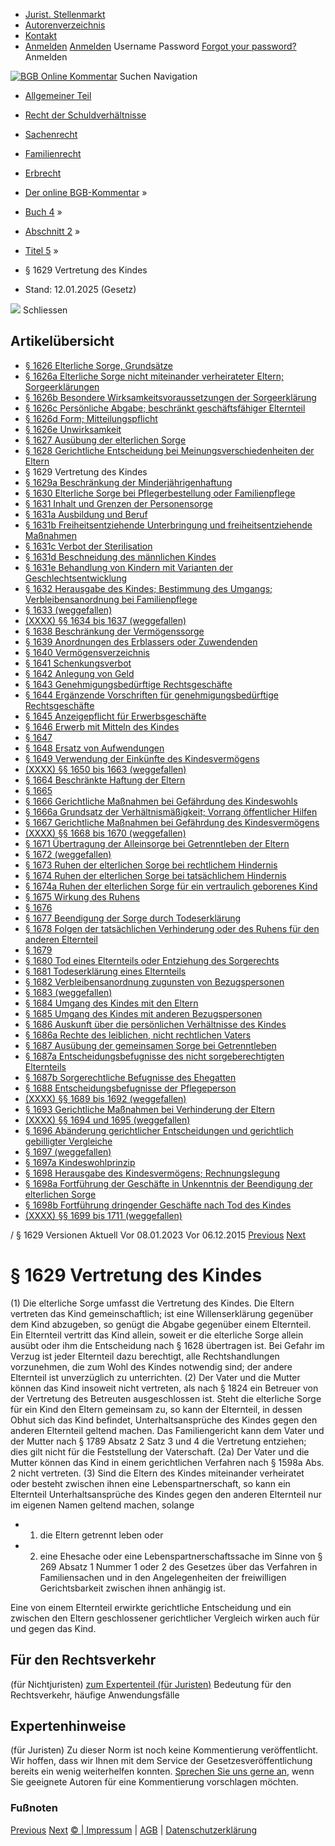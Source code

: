   * [Jurist. Stellenmarkt](https://bgb.kommentar.de/Buch-4/Abschnitt-2/Titel-5/</job-board> "Jurist. Stellenmarkt")
  * [Autorenverzeichnis](https://bgb.kommentar.de/Buch-4/Abschnitt-2/Titel-5/</Autorenverzeichnis> "Autorenverzeichnis")
  * [Kontakt](https://bgb.kommentar.de/Buch-4/Abschnitt-2/Titel-5/</Kontakt>)
  * [Anmelden](https://bgb.kommentar.de/Buch-4/Abschnitt-2/Titel-5/<#login> "show login form") [Anmelden](https://bgb.kommentar.de/Buch-4/Abschnitt-2/Titel-5/<#> "hide login form") Username Password
[Forgot your password?](https://bgb.kommentar.de/Buch-4/Abschnitt-2/Titel-5/</user/forgotpassword>) Anmelden 


[![BGB Online Kommentar](https://bgb.kommentar.de/extension/bgb/design/bgb/images/logo.png)](https://bgb.kommentar.de/Buch-4/Abschnitt-2/Titel-5/</> "BGB Online Kommentar")
Suchen
Navigation
  * [Allgemeiner Teil](https://bgb.kommentar.de/Buch-4/Abschnitt-2/Titel-5/</Buch-1>)
  * [Recht der Schuldverhältnisse](https://bgb.kommentar.de/Buch-4/Abschnitt-2/Titel-5/</Buch-2>)
  * [Sachenrecht](https://bgb.kommentar.de/Buch-4/Abschnitt-2/Titel-5/</Buch-3>)
  * [Familienrecht](https://bgb.kommentar.de/Buch-4/Abschnitt-2/Titel-5/</Buch-4>)
  * [Erbrecht](https://bgb.kommentar.de/Buch-4/Abschnitt-2/Titel-5/</Buch-5>)


  * [Der online BGB-Kommentar](https://bgb.kommentar.de/Buch-4/Abschnitt-2/Titel-5/</>) »
  * [Buch 4](https://bgb.kommentar.de/Buch-4/Abschnitt-2/Titel-5/</Buch-4>) »
  * [Abschnitt 2](https://bgb.kommentar.de/Buch-4/Abschnitt-2/Titel-5/</Buch-4/Abschnitt-2>) »
  * [Titel 5](https://bgb.kommentar.de/Buch-4/Abschnitt-2/Titel-5/</Buch-4/Abschnitt-2/Titel-5>) »
  * § 1629 Vertretung des Kindes 
  * Stand: 12.01.2025 (Gesetz) 


![](https://vg01.met.vgwort.de/na/1c9909529ead4f509072c06d9081a7d5)
Schliessen 
## Artikelübersicht
  * [ § 1626 Elterliche Sorge, Grundsätze ](https://bgb.kommentar.de/Buch-4/Abschnitt-2/Titel-5/</Buch-4/Abschnitt-2/Titel-5/Elterliche-Sorge-Grundsaetze>)
  * [ § 1626a Elterliche Sorge nicht miteinander verheirateter Eltern; Sorgeerklärungen ](https://bgb.kommentar.de/Buch-4/Abschnitt-2/Titel-5/</Buch-4/Abschnitt-2/Titel-5/Elterliche-Sorge-nicht-miteinander-verheirateter-Eltern-Sorgeerklaerungen>)
  * [ § 1626b Besondere Wirksamkeitsvoraussetzungen der Sorgeerklärung ](https://bgb.kommentar.de/Buch-4/Abschnitt-2/Titel-5/</Buch-4/Abschnitt-2/Titel-5/Besondere-Wirksamkeitsvoraussetzungen-der-Sorgeerklaerung>)
  * [ § 1626c Persönliche Abgabe; beschränkt geschäftsfähiger Elternteil ](https://bgb.kommentar.de/Buch-4/Abschnitt-2/Titel-5/</Buch-4/Abschnitt-2/Titel-5/Persoenliche-Abgabe-beschraenkt-geschaeftsfaehiger-Elternteil>)
  * [ § 1626d Form; Mitteilungspflicht ](https://bgb.kommentar.de/Buch-4/Abschnitt-2/Titel-5/</Buch-4/Abschnitt-2/Titel-5/Form-Mitteilungspflicht>)
  * [ § 1626e Unwirksamkeit ](https://bgb.kommentar.de/Buch-4/Abschnitt-2/Titel-5/</Buch-4/Abschnitt-2/Titel-5/Unwirksamkeit>)
  * [ § 1627 Ausübung der elterlichen Sorge ](https://bgb.kommentar.de/Buch-4/Abschnitt-2/Titel-5/</Buch-4/Abschnitt-2/Titel-5/Ausuebung-der-elterlichen-Sorge>)
  * [ § 1628 Gerichtliche Entscheidung bei Meinungsverschiedenheiten der Eltern ](https://bgb.kommentar.de/Buch-4/Abschnitt-2/Titel-5/</Buch-4/Abschnitt-2/Titel-5/Gerichtliche-Entscheidung-bei-Meinungsverschiedenheiten-der-Eltern>)
  * § 1629 Vertretung des Kindes 
  * [ § 1629a Beschränkung der Minderjährigenhaftung ](https://bgb.kommentar.de/Buch-4/Abschnitt-2/Titel-5/</Buch-4/Abschnitt-2/Titel-5/Beschraenkung-der-Minderjaehrigenhaftung>)
  * [ § 1630 Elterliche Sorge bei Pflegerbestellung oder Familienpflege ](https://bgb.kommentar.de/Buch-4/Abschnitt-2/Titel-5/</Buch-4/Abschnitt-2/Titel-5/Elterliche-Sorge-bei-Pflegerbestellung-oder-Familienpflege>)
  * [ § 1631 Inhalt und Grenzen der Personensorge ](https://bgb.kommentar.de/Buch-4/Abschnitt-2/Titel-5/</Buch-4/Abschnitt-2/Titel-5/Inhalt-und-Grenzen-der-Personensorge>)
  * [ § 1631a Ausbildung und Beruf ](https://bgb.kommentar.de/Buch-4/Abschnitt-2/Titel-5/</Buch-4/Abschnitt-2/Titel-5/Ausbildung-und-Beruf>)
  * [ § 1631b Freiheitsentziehende Unterbringung und freiheitsentziehende Maßnahmen ](https://bgb.kommentar.de/Buch-4/Abschnitt-2/Titel-5/</Buch-4/Abschnitt-2/Titel-5/Freiheitsentziehende-Unterbringung-und-freiheitsentziehende-Massnahmen>)
  * [ § 1631c Verbot der Sterilisation ](https://bgb.kommentar.de/Buch-4/Abschnitt-2/Titel-5/</Buch-4/Abschnitt-2/Titel-5/Verbot-der-Sterilisation>)
  * [ § 1631d Beschneidung des männlichen Kindes ](https://bgb.kommentar.de/Buch-4/Abschnitt-2/Titel-5/</Buch-4/Abschnitt-2/Titel-5/Beschneidung-des-maennlichen-Kindes>)
  * [ § 1631e Behandlung von Kindern mit Varianten der Geschlechtsentwicklung ](https://bgb.kommentar.de/Buch-4/Abschnitt-2/Titel-5/</Buch-4/Abschnitt-2/Titel-5/Behandlung-von-Kindern-mit-Varianten-der-Geschlechtsentwicklung>)
  * [ § 1632 Herausgabe des Kindes; Bestimmung des Umgangs; Verbleibensanordnung bei Familienpflege ](https://bgb.kommentar.de/Buch-4/Abschnitt-2/Titel-5/</Buch-4/Abschnitt-2/Titel-5/Herausgabe-des-Kindes-Bestimmung-des-Umgangs-Verbleibensanordnung-bei-Familienpflege>)
  * [ § 1633 (weggefallen) ](https://bgb.kommentar.de/Buch-4/Abschnitt-2/Titel-5/</Buch-4/Abschnitt-2/Titel-5/weggefallen10>)
  * [ (XXXX) §§ 1634 bis 1637 (weggefallen) ](https://bgb.kommentar.de/Buch-4/Abschnitt-2/Titel-5/</Buch-4/Abschnitt-2/Titel-5/weggefallen>)
  * [ § 1638 Beschränkung der Vermögenssorge ](https://bgb.kommentar.de/Buch-4/Abschnitt-2/Titel-5/</Buch-4/Abschnitt-2/Titel-5/Beschraenkung-der-Vermoegenssorge>)
  * [ § 1639 Anordnungen des Erblassers oder Zuwendenden ](https://bgb.kommentar.de/Buch-4/Abschnitt-2/Titel-5/</Buch-4/Abschnitt-2/Titel-5/Anordnungen-des-Erblassers-oder-Zuwendenden>)
  * [ § 1640 Vermögensverzeichnis ](https://bgb.kommentar.de/Buch-4/Abschnitt-2/Titel-5/</Buch-4/Abschnitt-2/Titel-5/Vermoegensverzeichnis>)
  * [ § 1641 Schenkungsverbot ](https://bgb.kommentar.de/Buch-4/Abschnitt-2/Titel-5/</Buch-4/Abschnitt-2/Titel-5/Schenkungsverbot>)
  * [ § 1642 Anlegung von Geld ](https://bgb.kommentar.de/Buch-4/Abschnitt-2/Titel-5/</Buch-4/Abschnitt-2/Titel-5/Anlegung-von-Geld>)
  * [ § 1643 Genehmigungsbedürftige Rechtsgeschäfte ](https://bgb.kommentar.de/Buch-4/Abschnitt-2/Titel-5/</Buch-4/Abschnitt-2/Titel-5/Genehmigungsbeduerftige-Rechtsgeschaefte>)
  * [ § 1644 Ergänzende Vorschriften für genehmigungsbedürftige Rechtsgeschäfte ](https://bgb.kommentar.de/Buch-4/Abschnitt-2/Titel-5/</Buch-4/Abschnitt-2/Titel-5/Ergaenzende-Vorschriften-fuer-genehmigungsbeduerftige-Rechtsgeschaefte>)
  * [ § 1645 Anzeigepflicht für Erwerbsgeschäfte ](https://bgb.kommentar.de/Buch-4/Abschnitt-2/Titel-5/</Buch-4/Abschnitt-2/Titel-5/Anzeigepflicht-fuer-Erwerbsgeschaefte>)
  * [ § 1646 Erwerb mit Mitteln des Kindes ](https://bgb.kommentar.de/Buch-4/Abschnitt-2/Titel-5/</Buch-4/Abschnitt-2/Titel-5/Erwerb-mit-Mitteln-des-Kindes>)
  * [ § 1647 ](https://bgb.kommentar.de/Buch-4/Abschnitt-2/Titel-5/</Buch-4/Abschnitt-2/Titel-5/node_2101>)
  * [ § 1648 Ersatz von Aufwendungen ](https://bgb.kommentar.de/Buch-4/Abschnitt-2/Titel-5/</Buch-4/Abschnitt-2/Titel-5/Ersatz-von-Aufwendungen>)
  * [ § 1649 Verwendung der Einkünfte des Kindesvermögens ](https://bgb.kommentar.de/Buch-4/Abschnitt-2/Titel-5/</Buch-4/Abschnitt-2/Titel-5/Verwendung-der-Einkuenfte-des-Kindesvermoegens>)
  * [ (XXXX) §§ 1650 bis 1663 (weggefallen) ](https://bgb.kommentar.de/Buch-4/Abschnitt-2/Titel-5/</Buch-4/Abschnitt-2/Titel-5/weggefallen2>)
  * [ § 1664 Beschränkte Haftung der Eltern ](https://bgb.kommentar.de/Buch-4/Abschnitt-2/Titel-5/</Buch-4/Abschnitt-2/Titel-5/Beschraenkte-Haftung-der-Eltern>)
  * [ § 1665 ](https://bgb.kommentar.de/Buch-4/Abschnitt-2/Titel-5/</Buch-4/Abschnitt-2/Titel-5/node_2106>)
  * [ § 1666 Gerichtliche Maßnahmen bei Gefährdung des Kindeswohls ](https://bgb.kommentar.de/Buch-4/Abschnitt-2/Titel-5/</Buch-4/Abschnitt-2/Titel-5/Gerichtliche-Massnahmen-bei-Gefaehrdung-des-Kindeswohls>)
  * [ § 1666a Grundsatz der Verhältnismäßigkeit; Vorrang öffentlicher Hilfen ](https://bgb.kommentar.de/Buch-4/Abschnitt-2/Titel-5/</Buch-4/Abschnitt-2/Titel-5/Grundsatz-der-Verhaeltnismaessigkeit-Vorrang-oeffentlicher-Hilfen>)
  * [ § 1667 Gerichtliche Maßnahmen bei Gefährdung des Kindesvermögens ](https://bgb.kommentar.de/Buch-4/Abschnitt-2/Titel-5/</Buch-4/Abschnitt-2/Titel-5/Gerichtliche-Massnahmen-bei-Gefaehrdung-des-Kindesvermoegens>)
  * [ (XXXX) §§ 1668 bis 1670 (weggefallen) ](https://bgb.kommentar.de/Buch-4/Abschnitt-2/Titel-5/</Buch-4/Abschnitt-2/Titel-5/weggefallen3>)
  * [ § 1671 Übertragung der Alleinsorge bei Getrenntleben der Eltern ](https://bgb.kommentar.de/Buch-4/Abschnitt-2/Titel-5/</Buch-4/Abschnitt-2/Titel-5/Uebertragung-der-Alleinsorge-bei-Getrenntleben-der-Eltern>)
  * [ § 1672 (weggefallen) ](https://bgb.kommentar.de/Buch-4/Abschnitt-2/Titel-5/</Buch-4/Abschnitt-2/Titel-5/weggefallen4>)
  * [ § 1673 Ruhen der elterlichen Sorge bei rechtlichem Hindernis ](https://bgb.kommentar.de/Buch-4/Abschnitt-2/Titel-5/</Buch-4/Abschnitt-2/Titel-5/Ruhen-der-elterlichen-Sorge-bei-rechtlichem-Hindernis>)
  * [ § 1674 Ruhen der elterlichen Sorge bei tatsächlichem Hindernis ](https://bgb.kommentar.de/Buch-4/Abschnitt-2/Titel-5/</Buch-4/Abschnitt-2/Titel-5/Ruhen-der-elterlichen-Sorge-bei-tatsaechlichem-Hindernis>)
  * [ § 1674a Ruhen der elterlichen Sorge für ein vertraulich geborenes Kind ](https://bgb.kommentar.de/Buch-4/Abschnitt-2/Titel-5/</Buch-4/Abschnitt-2/Titel-5/Ruhen-der-elterlichen-Sorge-fuer-ein-vertraulich-geborenes-Kind>)
  * [ § 1675 Wirkung des Ruhens ](https://bgb.kommentar.de/Buch-4/Abschnitt-2/Titel-5/</Buch-4/Abschnitt-2/Titel-5/Wirkung-des-Ruhens>)
  * [ § 1676 ](https://bgb.kommentar.de/Buch-4/Abschnitt-2/Titel-5/</Buch-4/Abschnitt-2/Titel-5/node_2116>)
  * [ § 1677 Beendigung der Sorge durch Todeserklärung ](https://bgb.kommentar.de/Buch-4/Abschnitt-2/Titel-5/</Buch-4/Abschnitt-2/Titel-5/Beendigung-der-Sorge-durch-Todeserklaerung>)
  * [ § 1678 Folgen der tatsächlichen Verhinderung oder des Ruhens für den anderen Elternteil ](https://bgb.kommentar.de/Buch-4/Abschnitt-2/Titel-5/</Buch-4/Abschnitt-2/Titel-5/Folgen-der-tatsaechlichen-Verhinderung-oder-des-Ruhens-fuer-den-anderen-Elternteil>)
  * [ § 1679 ](https://bgb.kommentar.de/Buch-4/Abschnitt-2/Titel-5/</Buch-4/Abschnitt-2/Titel-5/node_2119>)
  * [ § 1680 Tod eines Elternteils oder Entziehung des Sorgerechts ](https://bgb.kommentar.de/Buch-4/Abschnitt-2/Titel-5/</Buch-4/Abschnitt-2/Titel-5/Tod-eines-Elternteils-oder-Entziehung-des-Sorgerechts>)
  * [ § 1681 Todeserklärung eines Elternteils ](https://bgb.kommentar.de/Buch-4/Abschnitt-2/Titel-5/</Buch-4/Abschnitt-2/Titel-5/Todeserklaerung-eines-Elternteils>)
  * [ § 1682 Verbleibensanordnung zugunsten von Bezugspersonen ](https://bgb.kommentar.de/Buch-4/Abschnitt-2/Titel-5/</Buch-4/Abschnitt-2/Titel-5/Verbleibensanordnung-zugunsten-von-Bezugspersonen>)
  * [ § 1683 (weggefallen) ](https://bgb.kommentar.de/Buch-4/Abschnitt-2/Titel-5/</Buch-4/Abschnitt-2/Titel-5/weggefallen5>)
  * [ § 1684 Umgang des Kindes mit den Eltern ](https://bgb.kommentar.de/Buch-4/Abschnitt-2/Titel-5/</Buch-4/Abschnitt-2/Titel-5/Umgang-des-Kindes-mit-den-Eltern>)
  * [ § 1685 Umgang des Kindes mit anderen Bezugspersonen ](https://bgb.kommentar.de/Buch-4/Abschnitt-2/Titel-5/</Buch-4/Abschnitt-2/Titel-5/Umgang-des-Kindes-mit-anderen-Bezugspersonen>)
  * [ § 1686 Auskunft über die persönlichen Verhältnisse des Kindes ](https://bgb.kommentar.de/Buch-4/Abschnitt-2/Titel-5/</Buch-4/Abschnitt-2/Titel-5/Auskunft-ueber-die-persoenlichen-Verhaeltnisse-des-Kindes>)
  * [ § 1686a Rechte des leiblichen, nicht rechtlichen Vaters ](https://bgb.kommentar.de/Buch-4/Abschnitt-2/Titel-5/</Buch-4/Abschnitt-2/Titel-5/Rechte-des-leiblichen-nicht-rechtlichen-Vaters>)
  * [ § 1687 Ausübung der gemeinsamen Sorge bei Getrenntleben ](https://bgb.kommentar.de/Buch-4/Abschnitt-2/Titel-5/</Buch-4/Abschnitt-2/Titel-5/Ausuebung-der-gemeinsamen-Sorge-bei-Getrenntleben>)
  * [ § 1687a Entscheidungsbefugnisse des nicht sorgeberechtigten Elternteils ](https://bgb.kommentar.de/Buch-4/Abschnitt-2/Titel-5/</Buch-4/Abschnitt-2/Titel-5/Entscheidungsbefugnisse-des-nicht-sorgeberechtigten-Elternteils>)
  * [ § 1687b Sorgerechtliche Befugnisse des Ehegatten ](https://bgb.kommentar.de/Buch-4/Abschnitt-2/Titel-5/</Buch-4/Abschnitt-2/Titel-5/Sorgerechtliche-Befugnisse-des-Ehegatten>)
  * [ § 1688 Entscheidungsbefugnisse der Pflegeperson ](https://bgb.kommentar.de/Buch-4/Abschnitt-2/Titel-5/</Buch-4/Abschnitt-2/Titel-5/Entscheidungsbefugnisse-der-Pflegeperson>)
  * [ (XXXX) §§ 1689 bis 1692 (weggefallen) ](https://bgb.kommentar.de/Buch-4/Abschnitt-2/Titel-5/</Buch-4/Abschnitt-2/Titel-5/weggefallen6>)
  * [ § 1693 Gerichtliche Maßnahmen bei Verhinderung der Eltern ](https://bgb.kommentar.de/Buch-4/Abschnitt-2/Titel-5/</Buch-4/Abschnitt-2/Titel-5/Gerichtliche-Massnahmen-bei-Verhinderung-der-Eltern>)
  * [ (XXXX) §§ 1694 und 1695 (weggefallen) ](https://bgb.kommentar.de/Buch-4/Abschnitt-2/Titel-5/</Buch-4/Abschnitt-2/Titel-5/weggefallen7>)
  * [ § 1696 Abänderung gerichtlicher Entscheidungen und gerichtlich gebilligter Vergleiche ](https://bgb.kommentar.de/Buch-4/Abschnitt-2/Titel-5/</Buch-4/Abschnitt-2/Titel-5/Abaenderung-gerichtlicher-Entscheidungen-und-gerichtlich-gebilligter-Vergleiche>)
  * [ § 1697 (weggefallen) ](https://bgb.kommentar.de/Buch-4/Abschnitt-2/Titel-5/</Buch-4/Abschnitt-2/Titel-5/weggefallen8>)
  * [ § 1697a Kindeswohlprinzip ](https://bgb.kommentar.de/Buch-4/Abschnitt-2/Titel-5/</Buch-4/Abschnitt-2/Titel-5/Kindeswohlprinzip>)
  * [ § 1698 Herausgabe des Kindesvermögens; Rechnungslegung ](https://bgb.kommentar.de/Buch-4/Abschnitt-2/Titel-5/</Buch-4/Abschnitt-2/Titel-5/Herausgabe-des-Kindesvermoegens-Rechnungslegung>)
  * [ § 1698a Fortführung der Geschäfte in Unkenntnis der Beendigung der elterlichen Sorge ](https://bgb.kommentar.de/Buch-4/Abschnitt-2/Titel-5/</Buch-4/Abschnitt-2/Titel-5/Fortfuehrung-der-Geschaefte-in-Unkenntnis-der-Beendigung-der-elterlichen-Sorge>)
  * [ § 1698b Fortführung dringender Geschäfte nach Tod des Kindes ](https://bgb.kommentar.de/Buch-4/Abschnitt-2/Titel-5/</Buch-4/Abschnitt-2/Titel-5/Fortfuehrung-dringender-Geschaefte-nach-Tod-des-Kindes>)
  * [ (XXXX) §§ 1699 bis 1711 (weggefallen) ](https://bgb.kommentar.de/Buch-4/Abschnitt-2/Titel-5/</Buch-4/Abschnitt-2/Titel-5/weggefallen9>)


/ § 1629 
Versionen  Aktuell Vor 08.01.2023 Vor 06.12.2015
[Previous](https://bgb.kommentar.de/Buch-4/Abschnitt-2/Titel-5/</Buch-4/Abschnitt-2/Titel-5/Gerichtliche-Entscheidung-bei-Meinungsverschiedenheiten-der-Eltern> "§ 1628 Gerichtliche Entscheidung bei Meinungsverschiedenheiten
der Eltern") [Next](https://bgb.kommentar.de/Buch-4/Abschnitt-2/Titel-5/</Buch-4/Abschnitt-2/Titel-5/Beschraenkung-der-Minderjaehrigenhaftung> "§ 1629a Beschränkung der Minderjährigenhaftung")
# § 1629 Vertretung des Kindes
(1) Die elterliche Sorge umfasst die Vertretung des Kindes. Die Eltern vertreten das Kind gemeinschaftlich; ist eine Willenserklärung gegenüber dem Kind abzugeben, so genügt die Abgabe gegenüber einem Elternteil. Ein Elternteil vertritt das Kind allein, soweit er die elterliche Sorge allein ausübt oder ihm die Entscheidung nach § 1628 übertragen ist. Bei Gefahr im Verzug ist jeder Elternteil dazu berechtigt, alle Rechtshandlungen vorzunehmen, die zum Wohl des Kindes notwendig sind; der andere Elternteil ist unverzüglich zu unterrichten.
(2) Der Vater und die Mutter können das Kind insoweit nicht vertreten, als nach § 1824 ein Betreuer von der Vertretung des Betreuten ausgeschlossen ist. Steht die elterliche Sorge für ein Kind den Eltern gemeinsam zu, so kann der Elternteil, in dessen Obhut sich das Kind befindet, Unterhaltsansprüche des Kindes gegen den anderen Elternteil geltend machen. Das Familiengericht kann dem Vater und der Mutter nach § 1789 Absatz 2 Satz 3 und 4 die Vertretung entziehen; dies gilt nicht für die Feststellung der Vaterschaft.
(2a) Der Vater und die Mutter können das Kind in einem gerichtlichen Verfahren nach § 1598a Abs. 2 nicht vertreten.
(3) Sind die Eltern des Kindes miteinander verheiratet oder besteht zwischen ihnen eine Lebenspartnerschaft, so kann ein Elternteil Unterhaltsansprüche des Kindes gegen den anderen Elternteil nur im eigenen Namen geltend machen, solange 
  * 1. die Eltern getrennt leben oder
  * 2. eine Ehesache oder eine Lebenspartnerschaftssache im Sinne von § 269 Absatz 1 Nummer 1 oder 2 des Gesetzes über das Verfahren in Familiensachen und in den Angelegenheiten der freiwilligen Gerichtsbarkeit zwischen ihnen anhängig ist.


Eine von einem Elternteil erwirkte gerichtliche Entscheidung und ein zwischen den Eltern geschlossener gerichtlicher Vergleich wirken auch für und gegen das Kind.
## Für den Rechtsverkehr 
(für Nichtjuristen)
[zum Expertenteil (für Juristen)](https://bgb.kommentar.de/Buch-4/Abschnitt-2/Titel-5/<#expertenhinweise>)
Bedeutung für den Rechtsverkehr, häufige Anwendungsfälle
## Expertenhinweise
(für Juristen)
Zu dieser Norm ist noch keine Kommentierung veröffentlicht. Wir hoffen, dass wir Ihnen mit dem Service der Gesetzesveröffentlichung bereits ein wenig weiterhelfen konnten. [Sprechen Sie uns gerne an](https://bgb.kommentar.de/Buch-4/Abschnitt-2/Titel-5/</Kontakt>), wenn Sie geeignete Autoren für eine Kommentierung vorschlagen möchten. 
### Fußnoten
[Previous](https://bgb.kommentar.de/Buch-4/Abschnitt-2/Titel-5/</Buch-4/Abschnitt-2/Titel-5/Gerichtliche-Entscheidung-bei-Meinungsverschiedenheiten-der-Eltern> "§ 1628 Gerichtliche Entscheidung bei Meinungsverschiedenheiten
der Eltern") [Next](https://bgb.kommentar.de/Buch-4/Abschnitt-2/Titel-5/</Buch-4/Abschnitt-2/Titel-5/Beschraenkung-der-Minderjaehrigenhaftung> "§ 1629a Beschränkung der Minderjährigenhaftung")
[© | Impressum](https://bgb.kommentar.de/Buch-4/Abschnitt-2/Titel-5/</Kontakt>) | [AGB](https://bgb.kommentar.de/Buch-4/Abschnitt-2/Titel-5/</AGB>) | [Datenschutzerklärung](https://bgb.kommentar.de/Buch-4/Abschnitt-2/Titel-5/</Datenschutzerklaerung-fuer-Leser>)
